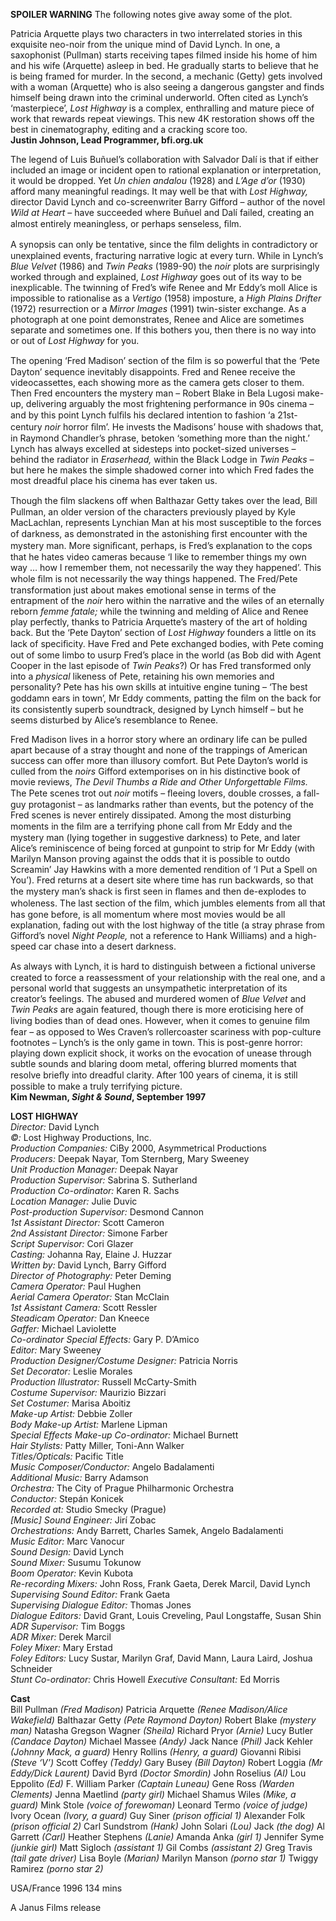 
**SPOILER WARNING** The following notes give away some of the plot.

Patricia Arquette plays two characters in two interrelated stories in this exquisite neo-noir from the unique mind of David Lynch. In one, a saxophonist (Pullman) starts receiving tapes filmed inside his home of him and his wife (Arquette) asleep in bed. He gradually starts to believe that he is being framed for murder. In the second, a mechanic (Getty) gets involved with a woman (Arquette) who is also seeing a dangerous gangster and finds himself being drawn into the criminal underworld. Often cited as Lynch’s ‘masterpiece’, _Lost Highway_ is a complex, enthralling and mature piece of work that rewards repeat viewings. This new 4K restoration shows off the best in  cinematography, editing and a cracking score too.  
**Justin Johnson, Lead Programmer, bfi.org.uk**  

The legend of Luis Buñuel’s collaboration with Salvador Dalí is that if either included an image or incident open to rational explanation or interpretation, it would be dropped. Yet _Un chien andalou_ (1928) and _L’Age d’or_ (1930) afford many meaningful readings. It may well be that with _Lost Highway,_ director David Lynch and co-screenwriter Barry Gifford – author of the novel _Wild at Heart_ – have succeeded where Buñuel and Dalí failed, creating an almost entirely meaningless, or perhaps senseless, ﬁlm.

A synopsis can only be tentative, since the ﬁlm delights in contradictory or unexplained events, fracturing narrative logic at every turn. While in Lynch’s _Blue Velvet_ (1986) and _Twin Peaks_ (1989-90) the _noir_ plots are surprisingly worked through and explained, _Lost Highway_ goes out of its way to be inexplicable. The twinning of Fred’s wife Renee and Mr Eddy’s moll Alice is impossible to rationalise as a _Vertigo_ (1958) imposture, a _High Plains Drifter_ (1972) resurrection or a _Mirror Images_ (1991) twin-sister exchange. As a photograph at one point demonstrates, Renee and Alice are sometimes separate and sometimes one. If this bothers you, then there is no way into or out of _Lost Highway_ for you.

The opening ‘Fred Madison’ section of the ﬁlm is so powerful that the ‘Pete Dayton’ sequence inevitably disappoints. Fred and Renee receive the videocassettes, each showing more as the camera gets closer to them. Then Fred encounters the mystery man – Robert Blake in Bela Lugosi make-up, delivering arguably the most frightening performance in 90s cinema – and by this point Lynch fulﬁls his declared intention to fashion ‘a 21st-century _noir_ horror ﬁlm’. He invests the Madisons’ house with shadows that, in Raymond Chandler’s phrase, betoken ‘something more than the night.’ Lynch has always excelled at sidesteps into pocket-sized universes – behind the radiator in _Eraserhead,_ within the Black Lodge in _Twin Peaks –_ but here he makes the simple shadowed corner into which Fred fades the most dreadful place his cinema has ever taken us.

Though the ﬁlm slackens off when Balthazar Getty takes over the lead, Bill Pullman, an older version of the characters previously played by Kyle MacLachlan, represents Lynchian Man at his most susceptible to the forces of darkness, as demonstrated in the astonishing ﬁrst encounter with the mystery man. More signiﬁcant, perhaps, is Fred’s explanation to the cops that he hates video cameras because ‘I like to remember things my own way … how I remember them, not necessarily the way they happened’. This whole ﬁlm is not necessarily the way things happened. The Fred/Pete transformation just about makes emotional sense in terms of the entrapment of the _noir_ hero within the narrative and the wiles of an eternally reborn _femme fatale;_ while the twinning and melding of Alice and Renee play perfectly, thanks to Patricia Arquette’s mastery of the art of holding back. But the ‘Pete Dayton’ section of _Lost Highway_ founders a little on its lack of speciﬁcity. Have Fred and Pete exchanged bodies, with Pete coming out of some limbo to usurp Fred’s place in the world (as Bob did with Agent Cooper in the last episode of _Twin_ _Peaks_?) Or has Fred transformed only into a _physical_ likeness of Pete, retaining his own memories and personality? Pete has his own skills at intuitive engine tuning – ‘The best goddamn ears in town’, Mr Eddy comments, patting the ﬁlm on the back for its consistently superb soundtrack, designed by Lynch himself – but he seems disturbed by Alice’s resemblance to Renee.

Fred Madison lives in a horror story where an ordinary life can be pulled apart because of a stray thought and none of the trappings of American success can offer more than illusory comfort. But Pete Dayton’s world is culled from the _noirs_ Gifford extemporises on in his distinctive book of movie reviews,  _The Devil Thumbs a Ride and Other Unforgettable Films._ The Pete scenes trot out _noir_ motifs – ﬂeeing lovers, double crosses, a fall-guy protagonist – as landmarks rather than events, but the potency of the Fred scenes is never entirely dissipated. Among the most disturbing moments in the ﬁlm are a terrifying phone call from Mr Eddy and the mystery man (lying together in suggestive darkness) to Pete, and later Alice’s reminiscence of being forced at gunpoint to strip for Mr Eddy (with Marilyn Manson proving against the odds that it is possible to outdo Screamin’ Jay Hawkins with a more demented rendition of ‘I Put a Spell on You’). Fred returns at a desert site where time has run backwards, so that the mystery man’s shack is ﬁrst seen in ﬂames and then de-explodes to wholeness. The last section of the ﬁlm, which jumbles elements from all that has gone before, is all momentum where most movies would be all explanation, fading out with the lost highway of the title (a stray phrase from Gifford’s novel _Night People,_ not a reference to Hank Williams) and a high-speed car chase into a desert darkness.

As always with Lynch, it is hard to distinguish between a ﬁctional universe created to force a reassessment of your relationship with the real one, and a personal world that suggests an unsympathetic interpretation of its creator’s feelings. The abused and murdered women of _Blue Velvet_ and _Twin Peaks_ are again featured, though there is more eroticising here of living bodies than of dead ones. However, when it comes to genuine ﬁlm fear – as opposed to Wes Craven’s rollercoaster scariness with pop-culture footnotes – Lynch’s is the only game in town. This is post-genre horror: playing down explicit shock, it works on the evocation of unease through subtle sounds and blaring doom metal, offering blurred moments that resolve brieﬂy into dreadful clarity. After 100 years of cinema, it is still possible to make a truly terrifying picture.   
**Kim Newman, _Sight & Sound_, September 1997**  

**LOST HIGHWAY**  
_Director:_ David Lynch  
_©:_ Lost Highway Productions, Inc.  
_Production Companies:_ CiBy 2000, Asymmetrical Productions  
_Producers:_ Deepak Nayar, Tom Sternberg, Mary Sweeney  
_Unit Production Manager:_ Deepak Nayar  
_Production Supervisor:_ Sabrina S. Sutherland  
_Production Co-ordinator:_ Karen R. Sachs  
_Location Manager:_ Julie Duvic  
_Post-production Supervisor:_ Desmond Cannon  
_1st Assistant Director:_ Scott Cameron  
_2nd Assistant Director:_ Simone Farber  
_Script Supervisor:_ Cori Glazer  
_Casting:_ Johanna Ray, Elaine J. Huzzar  
_Written by:_ David Lynch, Barry Gifford  
_Director of Photography:_ Peter Deming  
_Camera Operator:_ Paul Hughen  
_Aerial Camera Operator:_ Stan McClain  
_1st Assistant Camera:_ Scott Ressler  
_Steadicam Operator:_ Dan Kneece  
_Gaffer:_ Michael Laviolette  
_Co-ordinator Special Effects:_ Gary P. D’Amico  
_Editor:_ Mary Sweeney  
_Production Designer/Costume Designer:_ Patricia Norris  
_Set Decorator:_ Leslie Morales  
_Production Illustrator:_ Russell McCarty-Smith  
_Costume Supervisor:_ Maurizio Bizzari  
_Set Costumer:_ Marisa Aboitiz  
_Make-up Artist:_ Debbie Zoller  
_Body Make-up Artist:_ Marlene Lipman  
_Special Effects Make-up Co-ordinator:_ Michael Burnett  
_Hair Stylists:_ Patty Miller, Toni-Ann Walker  
_Titles/Opticals:_ Pacific Title  
_Music Composer/Conductor:_ Angelo Badalamenti  
_Additional Music:_ Barry Adamson  
_Orchestra:_ The City of Prague Philharmonic Orchestra  
_Conductor:_ Stepán Konicek  
_Recorded at:_ Studio Smecky (Prague)  
_[Music] Sound Engineer:_ Jirí Zobac  
_Orchestrations:_ Andy Barrett, Charles Samek, Angelo Badalamenti  
_Music Editor:_ Marc Vanocur  
_Sound Design:_ David Lynch  
_Sound Mixer:_ Susumu Tokunow  
_Boom Operator:_ Kevin Kubota  
_Re-recording Mixers:_ John Ross, Frank Gaeta, Derek Marcil, David Lynch  
_Supervising Sound Editor:_ Frank Gaeta  
_Supervising Dialogue Editor:_ Thomas Jones  
_Dialogue Editors:_ David Grant, Louis Creveling, Paul Longstaffe, Susan Shin  
_ADR Supervisor:_ Tim Boggs  
_ADR Mixer:_ Derek Marcil  
_Foley Mixer:_ Mary Erstad  
_Foley Editors:_ Lucy Sustar, Marilyn Graf, David Mann, Laura Laird, Joshua Schneider  
_Stunt Co-ordinator:_ Chris Howell 
_Executive Consultant:_ Ed Morris

**Cast**  
Bill Pullman _(Fred Madison)_
Patricia Arquette _(Renee Madison/Alice Wakefield)_
Balthazar Getty _(Pete Raymond Dayton)_
Robert Blake _(mystery man)_
Natasha Gregson Wagner _(Sheila)_
Richard Pryor _(Arnie)_
Lucy Butler _(Candace Dayton)_
Michael Massee _(Andy)_
Jack Nance _(Phil)_
Jack Kehler _(Johnny Mack, a guard)_
Henry Rollins _(Henry, a guard)_
Giovanni Ribisi _(Steve ‘V’)_
Scott Coffey _(Teddy)_
Gary Busey _(Bill Dayton)_
Robert Loggia _(Mr Eddy/Dick Laurent)_
David Byrd _(Doctor Smordin)_
John Roselius _(Al)_
Lou Eppolito _(Ed)_
F. William Parker _(Captain Luneau)_
Gene Ross _(Warden Clements)_
Jenna Maetlind _(party girl)_
Michael Shamus Wiles _(Mike, a guard)_
Mink Stole _(voice of forewoman)_
Leonard Termo _(voice of judge)_
Ivory Ocean _(Ivory, a guard)_
Guy Siner _(prison official 1)_
Alexander Folk _(prison official 2)_
Carl Sundstrom _(Hank)_
John Solari _(Lou)_
Jack _(the dog)_
Al Garrett _(Carl)_
Heather Stephens _(Lanie)_
Amanda Anka _(girl 1)_
Jennifer Syme _(junkie girl)_
Matt Sigloch _(assistant 1)_
Gil Combs _(assistant 2)_
Greg Travis _(tail gate driver)_
Lisa Boyle _(Marian)_
Marilyn Manson _(porno star 1)_
Twiggy Ramirez _(porno star 2)_

USA/France 1996
134 mins

A Janus Films release
<!--stackedit_data:
eyJoaXN0b3J5IjpbMTQxNDY5ODY2MV19
-->